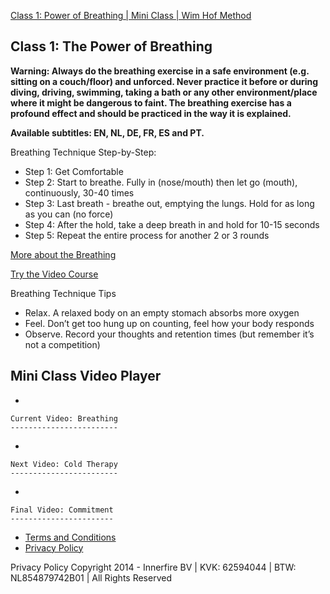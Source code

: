 [Class 1: Power of Breathing | Mini Class | Wim Hof Method](#breathing)

[](https://www.wimhofmethod.com?utm_source=miniclass&utm_medium=referral&utm_campaign=miniclass-to-fundamentals&utm_content=email1-v2)

Class 1: The Power of Breathing
-------------------------------

**Warning: Always do the breathing exercise in a safe environment (e.g.
sitting on a couch/floor) and unforced. Never practice it before or
during diving, driving, swimming, taking a bath or any other
environment/place where it might be dangerous to faint. The breathing
exercise has a profound effect and should be practiced in the way it is
explained.**

**Available subtitles: EN, NL, DE, FR, ES and PT.**

Breathing Technique Step-by-Step:

-   Step 1: Get Comfortable
-   Step 2: Start to breathe. Fully in (nose/mouth) then let go (mouth), continuously, 30-40 times
-   Step 3: Last breath - breathe out, emptying the lungs. Hold for as long as you can (no force)
-   Step 4: After the hold, take a deep breath in and hold for 10-15 seconds
-   Step 5: Repeat the entire process for another 2 or 3 rounds

[More about the
Breathing](https://www.wimhofmethod.com/breathing-exercises?utm_source=miniclass&utm_medium=referral&utm_campaign=miniclass-to-fundamentals&utm_content=email1-v2)

[Try the Video
Course](https://www.wimhofmethod.com/fundamentals-video-course-introduction?utm_source=miniclass&utm_medium=referral&utm_campaign=miniclass-to-fundamentals&utm_content=email1-v2)

Breathing Technique Tips

-   Relax. A relaxed body on an empty stomach absorbs more oxygen
-   Feel. Don’t get too hung up on counting, feel how your body responds
-   Observe. Record your thoughts and retention times (but remember it’s
    not a competition)

Mini Class Video Player
-----------------------

-   

    Current Video: Breathing
    ------------------------

-   

    Next Video: Cold Therapy
    ------------------------

-   

    Final Video: Commitment
    -----------------------

-   [Terms and Conditions](https://explore.wimhofmethod.com/termsconditions/)
-   [Privacy Policy](https://explore.wimhofmethod.com/privacy/)

Privacy Policy Copyright 2014 - Innerfire BV | KVK: 62594044 | BTW:
NL854879742B01 | All Rights Reserved
